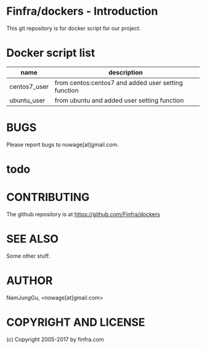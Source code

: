 # Finfra/dockers - Introduction

This git repository is for docker script for our project.

# Docker script list
|name         |description|
|-------------|------------|
|centos7_user |from centos:centos7 and added user setting function  |
|ubuntu_user  |from ubuntu and added user setting function            |


# BUGS

Please report bugs to nowage[at]gmail.com.

# todo
# CONTRIBUTING

The github repository is at https://github.com/Finfra/dockers

# SEE ALSO

Some other stuff.

# AUTHOR

NamJungGu, <nowage[at]gmail.com>

# COPYRIGHT AND LICENSE

(c) Copyright 2005-2017 by finfra.com
